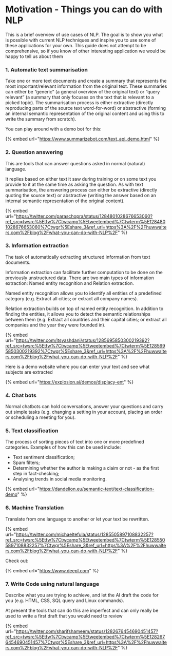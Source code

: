 # Motivation - Things you can do with NLP

This is a brief overview of use cases of NLP. The goal is to show you what is possible with current NLP techniques and inspire you to use some of these applications for your own. This guide does not attempt to be comprehensive, so if you know of other  interesting application we would be happy to tell us about them

### 1. Automatic text summarisation

Take one or more text documents and create a summary that represents the most important/relevant information from the original text. These summaries can either be “generic” (a general overview of the original text) or “query relevant” (a summary that only focuses on the text that is relevant to a picked topic). The summarisation process is either extractive (directly reproducing parts of the source text word-for-word) or abstractive (forming an internal semantic representation of the original content and using this to write the summary from scratch).

You can play around with a demo bot for this:

{% embed url="https://www.summarizebot.com/text_api_demo.html" %}

### 2. Question answering

This are tools that can answer questions asked in normal (natural) language.

It replies based on either text it saw during training or on some text you provide to it at the same time as asking the question. As with text summarisation, the answering process can either be extractive (directly quoting the source text) or abstractive (writing the answer based on an internal semantic representation of the original content).

{% embed url="https://twitter.com/paraschopra/status/1284801028676653060?ref_src=twsrc%5Etfw%7Ctwcamp%5Etweetembed%7Ctwterm%5E1284801028676653060%7Ctwgr%5Eshare_3&ref_url=https%3A%2F%2Fhuwwalters.com%2Fblog%2Fwhat-you-can-do-with-NLP%2F" %}

### 3. Information extraction

The task of automatically extracting structured information from text documents.

Information extraction can facilitate further computation to be done on the previously unstructured data. There are two main types of information extraction: Named entity recognition and Relation extraction.

Named entity recognition allows you to identify all entities of a predefined category (e.g. Extract all cities; or extract all company names).

Relation extraction builds on top of named entity recognition. In addition to finding the entities, it allows you to detect the semantic relationships between them (e.g. Extract all countries and their capital cities; or extract all companies and the year they were founded in).

{% embed url="https://twitter.com/itsyashdani/status/1285695850300219392?ref_src=twsrc%5Etfw%7Ctwcamp%5Etweetembed%7Ctwterm%5E1285695850300219392%7Ctwgr%5Eshare_3&ref_url=https%3A%2F%2Fhuwwalters.com%2Fblog%2Fwhat-you-can-do-with-NLP%2F" %}

Here is a demo website where you can enter your text and see what subjects are extracted

{% embed url="https://explosion.ai/demos/displacy-ent" %}

### 4. Chat bots

Normal chatbots can hold conversations, answer your questions and carry out simple tasks  (e.g. changing a setting in your account, placing an order or scheduling a meeting for you).

### 5. Text classification

The process of sorting pieces of text into one or more predefined categories. Examples of how this can be used include:

* Text sentiment classification;
* Spam filters;
* Determining whether the author is making a claim or not - as the first step in fact-checking;
* Analysing trends in social media monitoring.

{% embed url="https://dandelion.eu/semantic-text/text-classification-demo" %}

### 6. Machine Translation

Translate from one language to another or let your text be rewritten.

{% embed url="https://twitter.com/michaeltefula/status/1285505897108832257?ref_src=twsrc%5Etfw%7Ctwcamp%5Etweetembed%7Ctwterm%5E1285505897108832257%7Ctwgr%5Eshare_3&ref_url=https%3A%2F%2Fhuwwalters.com%2Fblog%2Fwhat-you-can-do-with-NLP%2F" %}

Check out:

{% embed url="https://www.deepl.com" %}

### 7. Write Code using natural language

Describe what you are trying to achieve, and let the AI draft the code for you (e.g. HTML, CSS, SQL query and Linux commands).

At present the tools that can do this are imperfect and can only really be used to write a first draft that you would need to review

{% embed url="https://twitter.com/sharifshameem/status/1282676454690451457?ref_src=twsrc%5Etfw%7Ctwcamp%5Etweetembed%7Ctwterm%5E1282676454690451457%7Ctwgr%5Eshare_3&ref_url=https%3A%2F%2Fhuwwalters.com%2Fblog%2Fwhat-you-can-do-with-NLP%2F" %}



&#x20;

